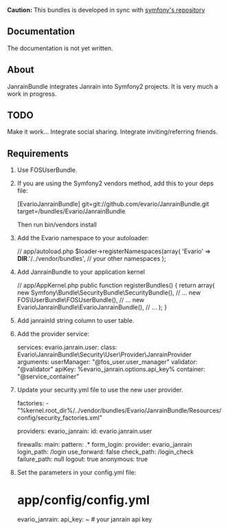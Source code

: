 **Caution:** This bundles is developed in sync with [symfony's repository](https://github.com/symfony/symfony)

Documentation
-------------

The documentation is not yet written.

About
-----

JanrainBundle integrates Janrain into Symfony2 projects. It is very much a work in progress.

TODO
----

Make it work...
Integrate social sharing.
Integrate inviting/referring friends.

Requirements
------------

1. Use FOSUserBundle.
2. If you are using the Symfony2 vendors method, add this to your deps file:

    [EvarioJanrainBundle]
        git=git://github.com/evario/JanrainBundle.git
        target=/bundles/Evario/JanrainBundle

    Then run bin/vendors install

3. Add the Evario namespace to your autoloader:

    // app/autoload.php
    $loader->registerNamespaces(array(
        'Evario' => __DIR__.'/../vendor/bundles',
        // your other namespaces
    );

4. Add JanrainBundle to your application kernel

    // app/AppKernel.php
    public function registerBundles()
    {
        return array(
            new Symfony\Bundle\SecurityBundle\SecurityBundle(),
            // ...
            new FOS\UserBundle\FOSUserBundle(),
            // ...
            new Evario\JanrainBundle\EvarioJanrainBundle(),
            // ...
        );
    }

5. Add janrainId string column to user table.
6. Add the provider service:

    services:
        evario.janrain.user:
            class: Evario\JanrainBundle\Security\User\Provider\JanrainProvider
            arguments:
                userManager: "@fos_user.user_manager"
                validator: "@validator"
                apiKey: %evario_janrain.options.api_key%
                container: "@service_container"

7. Update your security.yml file to use the new user provider.

    factories:
        - "%kernel.root_dir%/../vendor/bundles/Evario/JanrainBundle/Resources/config/security_factories.xml"

    providers:
        evario_janrain:
            id: evario.janrain.user

    firewalls:
        main:
            pattern:      .*
            form_login:
                provider:       evario_janrain
                login_path:     /login
                use_forward:    false
                check_path:     /login_check
                failure_path:   null
            logout:       true
            anonymous:    true

8. Set the parameters in your config.yml file:

    # app/config/config.yml
    evario_janrain:
        api_key: ~ # your janrain api key